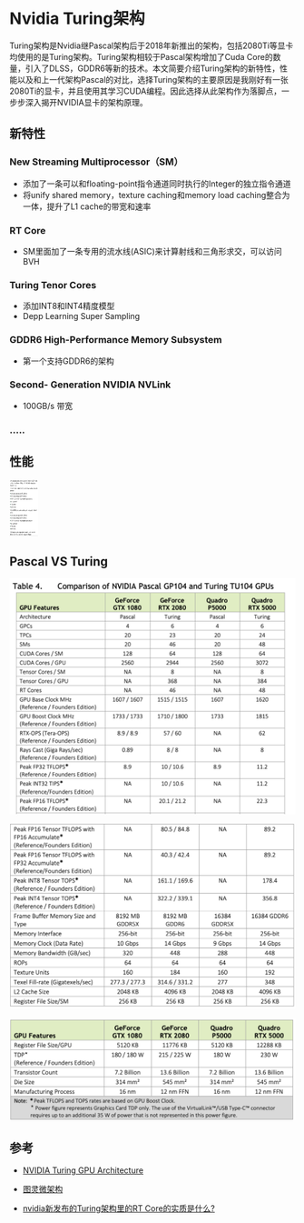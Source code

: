 # Nvidia Turing架构

Turing架构是Nvidia继Pascal架构后于2018年新推出的架构，包括2080Ti等显卡均使用的是Turing架构。Turing架构相较于Pascal架构增加了Cuda Core的数量，引入了DLSS，GDDR6等新的技术。本文简要介绍Turing架构的新特性，性能以及和上一代架构Pascal的对比，选择Turing架构的主要原因是我刚好有一张2080Ti的显卡，并且使用其学习CUDA编程。因此选择从此架构作为落脚点，一步步深入揭开NVIDIA显卡的架构原理。

## 新特性

### New Streaming Multiprocessor（SM）

* 添加了一条可以和floating-point指令通道同时执行的Integer的独立指令通道
* 将unify shared memory，texture caching和memory load caching整合为一体，提升了L1 cache的带宽和速率

### RT Core

* SM里面加了一条专用的流水线(ASIC)来计算射线和三角形求交，可以访问BVH

### Turing Tenor Cores

* 添加INT8和INT4精度模型
* Depp Learning Super Sampling

### GDDR6 High-Performance Memory Subsystem

* 第一个支持GDDR6的架构

### Second- Generation NVIDIA NVLink

* 100GB/s 带宽

### .....

## 性能
<img src="https://raw.githubusercontent.com/Daydream0929/daydream0929.github.io/master/_screenshots/image-20240128003001206.png" width="50" height="100" />

## Pascal VS Turing

![image-20240128002634916](https://raw.githubusercontent.com/Daydream0929/daydream0929.github.io/master/_screenshots/image-20240128002634916.png)

![image-20240128002725203](https://raw.githubusercontent.com/Daydream0929/daydream0929.github.io/master/_screenshots/image-20240128002725203.png)

![image-20240128002737478](https://raw.githubusercontent.com/Daydream0929/daydream0929.github.io/master/_screenshots/image-20240128002737478.png)



## 参考

* [NVIDIA Turing GPU Architecture](https://images.nvidia.com/aem-dam/en-zz/Solutions/design-visualization/technologies/turing-architecture/NVIDIA-Turing-Architecture-Whitepaper.pdf)
* [图灵微架构](https://zh.wikipedia.org/wiki/图灵微架构)

* [nvidia新发布的Turing架构里的RT Core的实质是什么?](https://www.zhihu.com/question/290167656/answer/470311731)